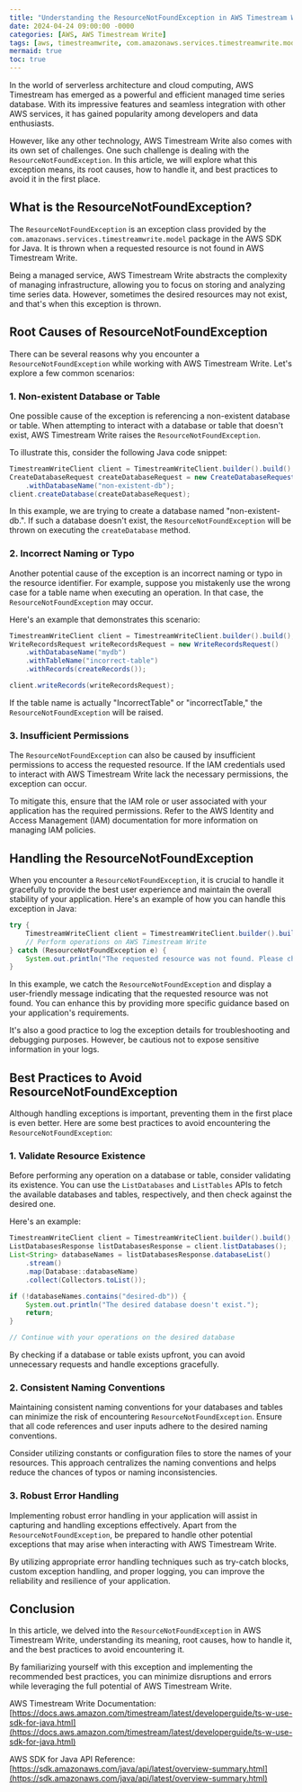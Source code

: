 ```yaml
---
title: "Understanding the ResourceNotFoundException in AWS Timestream Write"
date: 2024-04-24 09:00:00 -0000
categories: [AWS, AWS Timestream Write]
tags: [aws, timestreamwrite, com.amazonaws.services.timestreamwrite.model]
mermaid: true
toc: true
---
```



In the world of serverless architecture and cloud computing, AWS Timestream has emerged as a powerful and efficient managed time series database. With its impressive features and seamless integration with other AWS services, it has gained popularity among developers and data enthusiasts.

However, like any other technology, AWS Timestream Write also comes with its own set of challenges. One such challenge is dealing with the `ResourceNotFoundException`. In this article, we will explore what this exception means, its root causes, how to handle it, and best practices to avoid it in the first place.

## What is the ResourceNotFoundException?

The `ResourceNotFoundException` is an exception class provided by the `com.amazonaws.services.timestreamwrite.model` package in the AWS SDK for Java. It is thrown when a requested resource is not found in AWS Timestream Write.

Being a managed service, AWS Timestream Write abstracts the complexity of managing infrastructure, allowing you to focus on storing and analyzing time series data. However, sometimes the desired resources may not exist, and that's when this exception is thrown.

## Root Causes of ResourceNotFoundException

There can be several reasons why you encounter a `ResourceNotFoundException` while working with AWS Timestream Write. Let's explore a few common scenarios:

### 1. Non-existent Database or Table

One possible cause of the exception is referencing a non-existent database or table. When attempting to interact with a database or table that doesn't exist, AWS Timestream Write raises the `ResourceNotFoundException`.

To illustrate this, consider the following Java code snippet:

```java
TimestreamWriteClient client = TimestreamWriteClient.builder().build();
CreateDatabaseRequest createDatabaseRequest = new CreateDatabaseRequest()
    .withDatabaseName("non-existent-db");
client.createDatabase(createDatabaseRequest);
```

In this example, we are trying to create a database named "non-existent-db.". If such a database doesn't exist, the `ResourceNotFoundException` will be thrown on executing the `createDatabase` method.

### 2. Incorrect Naming or Typo

Another potential cause of the exception is an incorrect naming or typo in the resource identifier. For example, suppose you mistakenly use the wrong case for a table name when executing an operation. In that case, the `ResourceNotFoundException` may occur.

Here's an example that demonstrates this scenario:

```java
TimestreamWriteClient client = TimestreamWriteClient.builder().build();
WriteRecordsRequest writeRecordsRequest = new WriteRecordsRequest()
    .withDatabaseName("mydb")
    .withTableName("incorrect-table")
    .withRecords(createRecords());

client.writeRecords(writeRecordsRequest);
```

If the table name is actually "IncorrectTable" or "incorrectTable," the `ResourceNotFoundException` will be raised.

### 3. Insufficient Permissions

The `ResourceNotFoundException` can also be caused by insufficient permissions to access the requested resource. If the IAM credentials used to interact with AWS Timestream Write lack the necessary permissions, the exception can occur.

To mitigate this, ensure that the IAM role or user associated with your application has the required permissions. Refer to the AWS Identity and Access Management (IAM) documentation for more information on managing IAM policies.

## Handling the ResourceNotFoundException

When you encounter a `ResourceNotFoundException`, it is crucial to handle it gracefully to provide the best user experience and maintain the overall stability of your application. Here's an example of how you can handle this exception in Java:

```java
try {
    TimestreamWriteClient client = TimestreamWriteClient.builder().build();
    // Perform operations on AWS Timestream Write
} catch (ResourceNotFoundException e) {
    System.out.println("The requested resource was not found. Please check your input.");
}
```

In this example, we catch the `ResourceNotFoundException` and display a user-friendly message indicating that the requested resource was not found. You can enhance this by providing more specific guidance based on your application's requirements.

It's also a good practice to log the exception details for troubleshooting and debugging purposes. However, be cautious not to expose sensitive information in your logs.

## Best Practices to Avoid ResourceNotFoundException

Although handling exceptions is important, preventing them in the first place is even better. Here are some best practices to avoid encountering the `ResourceNotFoundException`:

### 1. Validate Resource Existence

Before performing any operation on a database or table, consider validating its existence. You can use the `ListDatabases` and `ListTables` APIs to fetch the available databases and tables, respectively, and then check against the desired one.

Here's an example:

```java
TimestreamWriteClient client = TimestreamWriteClient.builder().build();
ListDatabasesResponse listDatabasesResponse = client.listDatabases();
List<String> databaseNames = listDatabasesResponse.databaseList()
    .stream()
    .map(Database::databaseName)
    .collect(Collectors.toList());

if (!databaseNames.contains("desired-db")) {
    System.out.println("The desired database doesn't exist.");
    return;
}

// Continue with your operations on the desired database
```

By checking if a database or table exists upfront, you can avoid unnecessary requests and handle exceptions gracefully.

### 2. Consistent Naming Conventions

Maintaining consistent naming conventions for your databases and tables can minimize the risk of encountering `ResourceNotFoundException`. Ensure that all code references and user inputs adhere to the desired naming conventions.

Consider utilizing constants or configuration files to store the names of your resources. This approach centralizes the naming conventions and helps reduce the chances of typos or naming inconsistencies.

### 3. Robust Error Handling

Implementing robust error handling in your application will assist in capturing and handling exceptions effectively. Apart from the `ResourceNotFoundException`, be prepared to handle other potential exceptions that may arise when interacting with AWS Timestream Write.

By utilizing appropriate error handling techniques such as try-catch blocks, custom exception handling, and proper logging, you can improve the reliability and resilience of your application.

## Conclusion

In this article, we delved into the `ResourceNotFoundException` in AWS Timestream Write, understanding its meaning, root causes, how to handle it, and the best practices to avoid encountering it.

By familiarizing yourself with this exception and implementing the recommended best practices, you can minimize disruptions and errors while leveraging the full potential of AWS Timestream Write.

AWS Timestream Write Documentation: [https://docs.aws.amazon.com/timestream/latest/developerguide/ts-w-use-sdk-for-java.html](https://docs.aws.amazon.com/timestream/latest/developerguide/ts-w-use-sdk-for-java.html)

AWS SDK for Java API Reference: [https://sdk.amazonaws.com/java/api/latest/overview-summary.html](https://sdk.amazonaws.com/java/api/latest/overview-summary.html)